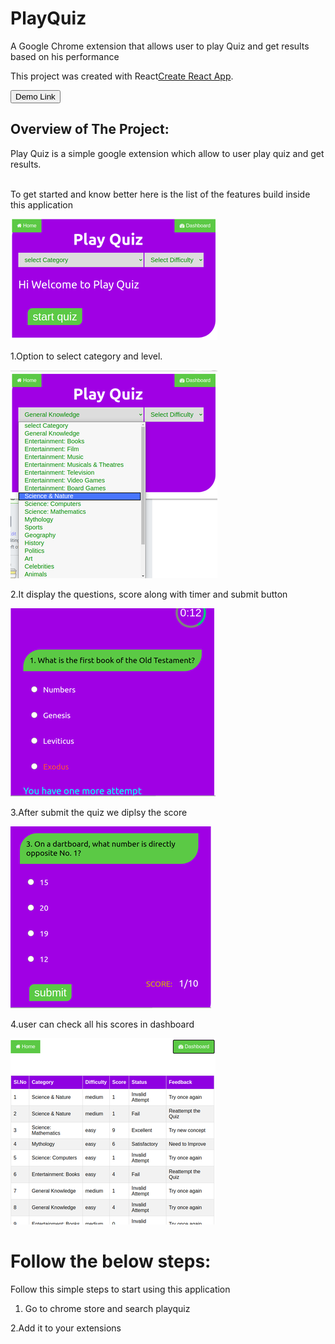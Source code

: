 # PlayQuiz

A Google Chrome extension that allows user to play Quiz and get results based on his performance

This project was created  with  React[Create React App](https://github.com/facebook/create-react-app).

<a href =  "https://chrome.google.com/webstore/detail/playquiz/lhlpkhibepmncapdakjbkldikmffcjfo">
  <button style = "background:red,padding:5px">Demo Link</button>
</a>
 
## Overview of The Project:
Play Quiz is a simple google extension which allow to user play quiz and get results.
<br>
<br>

To get started and know better here is the list of the features build inside this application
<p><img src="https://github.com/AshokJammu/PlayQuiz/blob/master/PlayQuiz/resources/home.png" /></p>

1.Option to select category and level.
<p> <img src  = "https://github.com/AshokJammu/PlayQuiz/blob/master/PlayQuiz/resources/category.png"> </p>

2.It display the questions, score along with timer and submit button
<p> <img src  = "https://github.com/AshokJammu/PlayQuiz/blob/master/PlayQuiz/resources/question.png"> </p>

3.After submit the quiz we diplsy the score
<p> <img src  = "https://github.com/AshokJammu/PlayQuiz/blob/master/PlayQuiz/resources/rsz_screenshot_from_2020-08-09_19-56-30.png"> </p>

4.user can check all his scores in dashboard
<p> <img src  = "https://github.com/AshokJammu/PlayQuiz/blob/master/PlayQuiz/resources/dashboard.png"> </p>


# Follow the below steps:

Follow this simple steps to start using this application

1. Go to chrome store and search playquiz

2.Add it to your extensions

